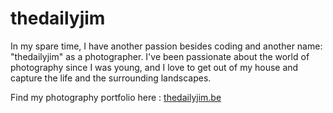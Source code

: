 # thedailyjim

In my spare time, I have another passion besides coding and another name: "thedailyjim" as a photographer. I've been passionate about the world of photography since I was young, and I love to get out of my house and capture the life and the surrounding landscapes.

Find my photography portfolio here : <a href="https://thedailyjim.netlify.app" target="_blank">thedailyjim.be</a>